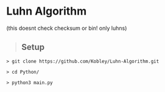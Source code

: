 # Luhn Algorithm
(this doesnt check checksum or bin! only luhns)

>## Setup
```
> git clone https://github.com/Kobley/Luhn-Algorithm.git

> cd Python/

> python3 main.py
```
